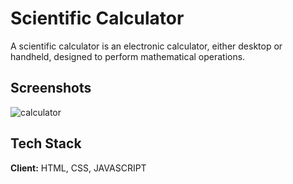 # Scientific Calculator

A scientific calculator is an electronic calculator, either desktop or handheld, designed to perform mathematical operations.


## Screenshots

![calculator](https://user-images.githubusercontent.com/96229934/231379351-020efa02-a802-4cbd-af06-2b97883993fb.png)
## Tech Stack

**Client:** HTML, CSS, JAVASCRIPT


